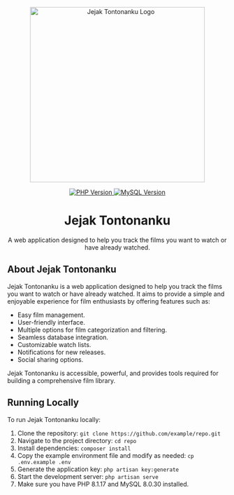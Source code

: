 <p align="center">
  <a href="https://example.com" target="_blank">
    <img src="https://raw.githubusercontent.com/laravel/art/master/logo-lockup/5%20SVG/2%20CMYK/1%20Full%20Color/laravel-logolockup-cmyk-red.svg" width="400" alt="Jejak Tontonanku Logo">
  </a>
</p>

<p align="center">
  <a href="https://github.com/example/repo/blob/master/composer.json">
    <img src="https://img.shields.io/badge/php-8.1.17-blue" alt="PHP Version">
  </a>
  <a href="https://github.com/example/repo/blob/master/composer.json">
    <img src="https://img.shields.io/badge/mysql-8.0.30-blue" alt="MySQL Version">
  </a>
</p>

<h1 align="center">Jejak Tontonanku</h1>

<p align="center">
  A web application designed to help you track the films you want to watch or have already watched.
</p>

<h2>About Jejak Tontonanku</h2>

<p>
  Jejak Tontonanku is a web application designed to help you track the films you want to watch or have already watched. It aims to provide a simple and enjoyable experience for film enthusiasts by offering features such as:
</p>

<ul>
  <li>Easy film management.</li>
  <li>User-friendly interface.</li>
  <li>Multiple options for film categorization and filtering.</li>
  <li>Seamless database integration.</li>
  <li>Customizable watch lists.</li>
  <li>Notifications for new releases.</li>
  <li>Social sharing options.</li>
</ul>

<p>
  Jejak Tontonanku is accessible, powerful, and provides tools required for building a comprehensive film library.
</p>

<h2>Running Locally</h2>

<p>
  To run Jejak Tontonanku locally:
</p>

<ol>
  <li>Clone the repository: <code>git clone https://github.com/example/repo.git</code></li>
  <li>Navigate to the project directory: <code>cd repo</code></li>
  <li>Install dependencies: <code>composer install</code></li>
  <li>Copy the example environment file and modify as needed: <code>cp .env.example .env</code></li>
  <li>Generate the application key: <code>php artisan key:generate</code></li>
  <li>Start the development server: <code>php artisan serve</code></li>
  <li>Make sure you have PHP 8.1.17 and MySQL 8.0.30 installed.</li>
</ol>

